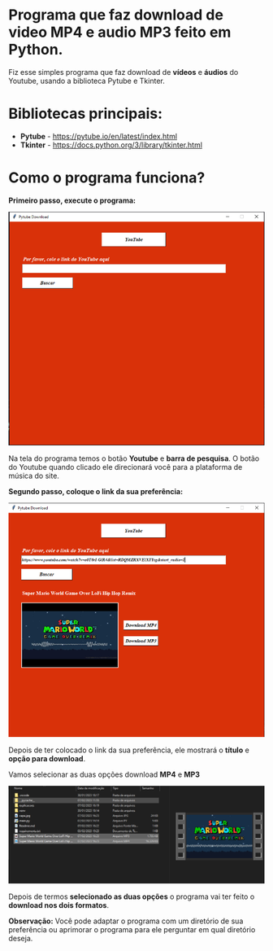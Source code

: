 # **Programa que faz download de **video MP4** e **audio MP3** feito em Python.**

Fiz esse simples programa que faz download de **vídeos** e **áudios** do Youtube, 
usando a biblioteca Pytube e Tkinter.

# **Bibliotecas principais:**

* **Pytube** - https://pytube.io/en/latest/index.html
* **Tkinter** - https://docs.python.org/3/library/tkinter.html

# **Como o programa funciona?**

**Primeiro passo, execute o programa:**

![Alt text](explicacoes/1.PNG)

Na tela do programa temos o botão **Youtube** e **barra de pesquisa**. O botão do Youtube quando clicado ele direcionará você para a plataforma de música do site.

**Segundo passo, coloque o link da sua preferência:**

![Alt text](explicacoes/2.PNG)

Depois de ter colocado o link da sua preferência, ele mostrará o **título** e **opção para download**. 

Vamos selecionar as duas opções download **MP4** e **MP3**

![Alt text](explicacoes/3.PNG)

Depois de termos **selecionado as duas opções** o programa vai ter feito o **download nos dois formatos**.

**Observação:** Você pode adaptar o programa com um diretório de sua preferência ou aprimorar o programa para ele perguntar em qual diretório deseja.

